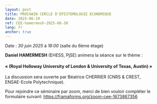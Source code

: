 ```yaml
---
layout: post
title: PROCHAIN CERCLE D'EPISTEMOLOGIE ECONOMIQUE
date: 2025-06-19
ref: CEE-hamermesh-2025-06-30
lang: fr
anchor: true
---
```


<i class="fas fa-table"></i> Date : _30 juin 2025_ à _16:00_ (salle du 6ème étage)

**Daniel HAMERMESH** (EHESS, PjSE) animera la séance sur le thème :

#### «  (Royal Holloway University of London & University of Texas, Austin) »

La discussion sera ouverte par Béatrice CHERRIER (CNRS & CREST, ENSAE-Ecole Polytechnique).

Pour rejoindre ce séminaire par zoom, merci de bien vouloir compléter le formulaire suivant: https://framaforms.org/zoom-cee-1673867356 

